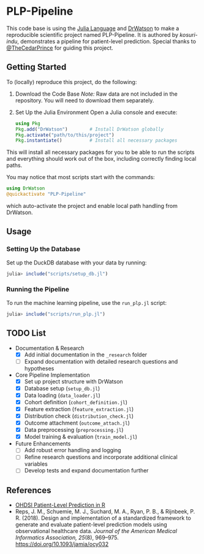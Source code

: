 # PLP-Pipeline

This code base is using the [Julia Language](https://julialang.org/) and [DrWatson](https://juliadynamics.github.io/DrWatson.jl/stable/) to make a reproducible scientific project named PLP-Pipeline. It is authored by *kosuri-indu*, demonstrates a pipeline for patient-level prediction. Special thanks to [@TheCedarPrince](https://github.com/TheCedarPrince) for guiding this project.


## Getting Started

To (locally) reproduce this project, do the following:

1. Download the Code Base 
   *Note:* Raw data are not included in the repository. You will need to download them separately.

2. Set Up the Julia Environment
   Open a Julia console and execute:
   ```julia
   using Pkg
   Pkg.add("DrWatson")        # Install DrWatson globally
   Pkg.activate("path/to/this/project")
   Pkg.instantiate()          # Install all necessary packages

This will install all necessary packages for you to be able to run the scripts and everything should work out of the box, including correctly finding local paths.

You may notice that most scripts start with the commands:
```julia
using DrWatson
@quickactivate "PLP-Pipeline"
```
which auto-activate the project and enable local path handling from DrWatson.

## Usage

### Setting Up the Database

Set up the DuckDB database with your data by running:
```julia
julia> include("scripts/setup_db.jl")
```

### Running the Pipeline

To run the machine learning pipeline, use the `run_plp.jl` script:
```julia
julia> include("scripts/run_plp.jl")
```

## TODO List

- Documentation & Research
  - [x] Add initial documentation in the `_research` folder
  - [ ] Expand documentation with detailed research questions and hypotheses

- Core Pipeline Implementation
  - [x] Set up project structure with DrWatson
  - [x] Database setup (`setup_db.jl`)
  - [x] Data loading (`data_loader.jl`)
  - [x] Cohort definition (`cohort_definition.jl`)
  - [x] Feature extraction (`feature_extraction.jl`)
  - [x] Distribution check (`distribution_check.jl`)
  - [x] Outcome attachment (`outcome_attach.jl`)
  - [x] Data preprocessing (`preprocessing.jl`)
  - [x] Model training & evaluation (`train_model.jl`)

- Future Enhancements
  - [ ] Add robust error handling and logging
  - [ ] Refine research questions and incorporate additional clinical variables
  - [ ] Develop tests and expand documentation further

## References

- [OHDSI Patient-Level Prediction in R](https://ohdsi.github.io/PatientLevelPrediction/)
- Reps, J. M., Schuemie, M. J., Suchard, M. A., Ryan, P. B., & Rijnbeek, P. R. (2018). Design and implementation of a standardized framework to generate and evaluate patient-level prediction models using observational healthcare data. *Journal of the American Medical Informatics Association, 25*(8), 969–975. https://doi.org/10.1093/jamia/ocy032

